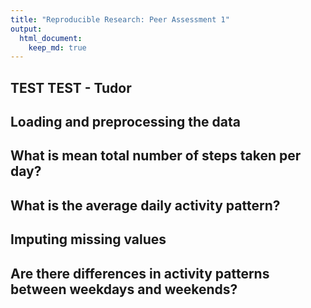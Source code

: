 ```yaml
---
title: "Reproducible Research: Peer Assessment 1"
output: 
  html_document:
    keep_md: true
---
```




## TEST TEST - Tudor




## Loading and preprocessing the data



## What is mean total number of steps taken per day?



## What is the average daily activity pattern?



## Imputing missing values



## Are there differences in activity patterns between weekdays and weekends?
